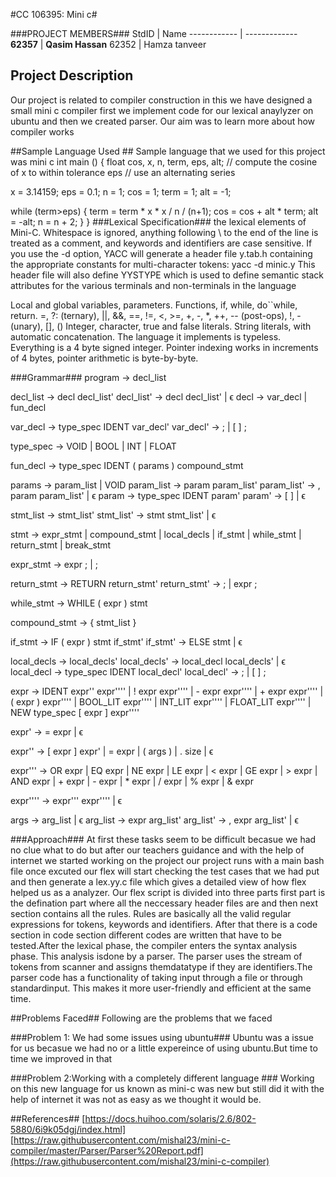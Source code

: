 #CC 106395: Mini c#

###PROJECT MEMBERS###
StdID | Name
------------ | -------------
**62357** | **Qasim Hassan** 
62352 | Hamza tanveer
## Project Description ##
Our project is related to compiler construction in this we have designed a small mini c compiler first we implement code for our lexical anaylyzer on ubuntu and then we created parser. Our aim was to learn more about how compiler works  

##Sample Language Used ##
Sample language that we used for this project was mini c
int main ()
{
  float cos, x, n, term, eps, alt;
  // compute the cosine of x to within tolerance eps
  // use an alternating series

  x = 3.14159;
  eps = 0.1;
  n = 1;
  cos = 1;
  term = 1;
  alt = -1;
  
  while (term>eps)
  {
    term = term * x * x / n / (n+1);
    cos = cos + alt * term;
    alt = -alt;
    n = n + 2;
  }
}
###Lexical Specification###
the lexical elements of Mini-C. Whitespace is ignored, anything following \ to the end of the line is treated as a comment, and keywords and identifiers are case sensitive. If you use the -d option, YACC will generate a header file y.tab.h containing the appropriate constants for multi-character tokens: yacc -d minic.y This header file will also define YYSTYPE which is used to define semantic stack attributes for the various terminals and non-terminals in the language

Local and global variables, parameters.
Functions, if, while, do``while, return.
=, ?: (ternary), ||, &&, ==, !=, <, >=, +, -, *, ++, -- (post-ops), !, - (unary), [], ()
Integer, character, true and false literals. String literals, with automatic concatenation.
The language it implements is typeless. Everything is a 4 byte signed integer.
Pointer indexing works in increments of 4 bytes, pointer arithmetic is byte-by-byte.

###Grammar###
program -> decl_list

decl_list -> decl decl_list' decl_list' -> decl decl_list' | ϵ decl -> var_decl | fun_decl

var_decl -> type_spec IDENT var_decl' var_decl' -> ; | [ ] ;

type_spec -> VOID | BOOL | INT | FLOAT

fun_decl -> type_spec IDENT ( params ) compound_stmt

params -> param_list | VOID param_list -> param param_list' param_list' -> , param param_list' | ϵ param -> type_spec IDENT param' param' -> [ ] | ϵ

stmt_list -> stmt_list' stmt_list' -> stmt stmt_list' | ϵ

stmt -> expr_stmt | compound_stmt | local_decls | if_stmt | while_stmt | return_stmt | break_stmt

expr_stmt -> expr ; | ;

return_stmt -> RETURN return_stmt' return_stmt' -> ; | expr ;

while_stmt -> WHILE ( expr ) stmt

compound_stmt -> { stmt_list }

if_stmt -> IF ( expr ) stmt if_stmt' if_stmt' -> ELSE stmt | ϵ

local_decls -> local_decls' local_decls' -> local_decl local_decls' | ϵ local_decl -> type_spec IDENT local_decl' local_decl' -> ; | [ ] ;

expr -> IDENT expr'' expr'''' | ! expr expr'''' | - expr expr'''' | + expr expr'''' | ( expr ) expr'''' | BOOL_LIT expr'''' | INT_LIT expr'''' | FLOAT_LIT expr'''' | NEW type_spec [ expr ] expr''''

expr' -> = expr | ϵ

expr'' -> [ expr ] expr' | = expr | ( args ) | . size | ϵ

expr''' -> OR expr | EQ expr | NE expr | LE expr | < expr | GE expr | > expr | AND expr | + expr | - expr | * expr | / expr | % expr | & expr

expr'''' -> expr''' expr'''' | ϵ

args -> arg_list | ϵ arg_list -> expr arg_list' arg_list' -> , expr arg_list' | ϵ


###Approach###
At first these tasks seem to be difficult becasue we had no clue what to do but after our teachers guidance and with the help of internet we started working on the project our project runs with a main bash file once excuted our flex will start checking the test cases that we had put and then generate a lex.yy.c file which gives a detailed view of how flex helped us as a analyzer. Our flex script is divided into three parts first part is the defination part where all the neccessary header files are and then next section contains all the rules. Rules are basically all the valid regular expressions for tokens, keywords and identifiers. After that there is a code section in code section different codes are written that have to be tested.After the lexical phase, the compiler enters the syntax analysis phase. This analysis isdone by a parser. The parser uses the stream of tokens from scanner and assigns themdatatype if they are identifiers.The parser code has a functionality of taking input through a file or through standardinput. This makes it more user-friendly and efficient at the same time.


##Problems Faced##
Following are the problems that we faced 

###Problem 1: We had some issues using ubuntu###
Ubuntu was a issue for us becasue we had no or a little expereince of using ubuntu.But time to time we improved in that 

###Problem 2:Working with a completely different language ###
Working on this new language for us known as mini-c was new but still did it with the help of internet it was not as easy as we thought it would be.

##References##
 [https://docs.huihoo.com/solaris/2.6/802-5880/6i9k05dgj/index.html]
 [https://raw.githubusercontent.com/mishal23/mini-c-compiler/master/Parser/Parser%20Report.pdf](https://raw.githubusercontent.com/mishal23/mini-c-compiler)

